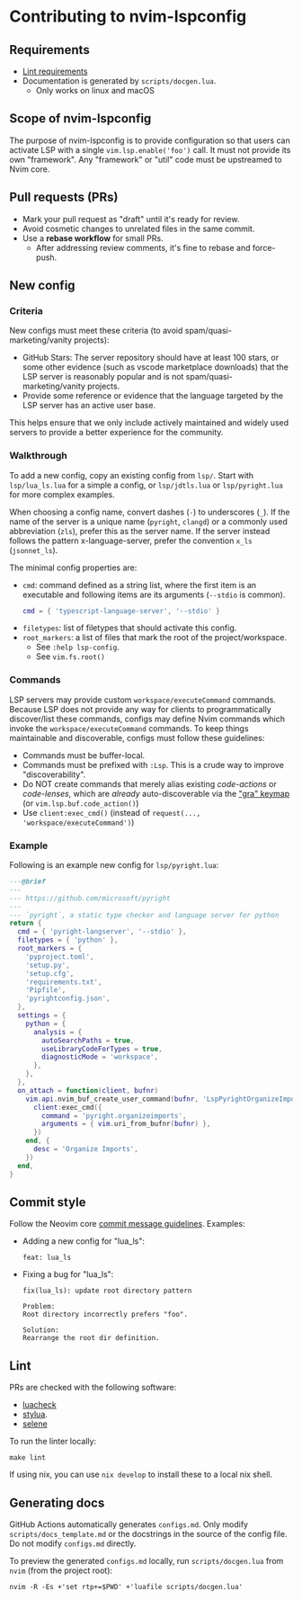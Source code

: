 # Contributing to nvim-lspconfig

## Requirements

- [Lint requirements](#lint)
- Documentation is generated by `scripts/docgen.lua`.
  - Only works on linux and macOS

## Scope of nvim-lspconfig

The purpose of nvim-lspconfig is to provide configuration so that users can activate LSP with a single `vim.lsp.enable('foo')` call.
It must not provide its own "framework". Any "framework" or "util" code must be upstreamed to Nvim core.

## Pull requests (PRs)

- Mark your pull request as "draft" until it's ready for review.
- Avoid cosmetic changes to unrelated files in the same commit.
- Use a **rebase workflow** for small PRs.
  - After addressing review comments, it's fine to rebase and force-push.

## New config

### Criteria

New configs must meet these criteria (to avoid spam/quasi-marketing/vanity projects):

- GitHub Stars: The server repository should have at least 100 stars, or some other evidence (such as vscode marketplace downloads) that the LSP server is reasonably popular and is not spam/quasi-marketing/vanity projects.
- Provide some reference or evidence that the language targeted by the LSP server has an active user base.

This helps ensure that we only include actively maintained and widely used servers to provide a better experience for
the community.

### Walkthrough

To add a new config, copy an existing config from `lsp/`. Start with `lsp/lua_ls.lua` for a simple a config, or `lsp/jdtls.lua` or `lsp/pyright.lua` for more complex examples.

When choosing a config name, convert dashes (`-`) to underscores (`_`). If the name of the server is a unique name (`pyright`, `clangd`) or a commonly used abbreviation (`zls`), prefer this as the server name. If the server instead follows the pattern x-language-server, prefer the convention `x_ls` (`jsonnet_ls`). 

The minimal config properties are:

* `cmd`: command defined as a string list, where the first item is an executable and following items are its arguments (`--stdio` is common).
  ```lua
  cmd = { 'typescript-language-server', '--stdio' }
  ```
* `filetypes`: list of filetypes that should activate this config.
* `root_markers`: a list of files that mark the root of the project/workspace.
    * See `:help lsp-config`.
    * See `vim.fs.root()`

### Commands

LSP servers may provide custom `workspace/executeCommand` commands. Because LSP does not provide any way for clients to programmatically discover/list these commands, configs may define Nvim commands which invoke the `workspace/executeCommand` commands. To keep things maintainable and discoverable, configs must follow these guidelines:

- Commands must be buffer-local.
- Commands must be prefixed with `:Lsp`. This is a crude way to improve "discoverability".
- Do NOT create commands that merely alias existing *code-actions* or *code-lenses*, which are *already* auto-discoverable via the ["gra" keymap](https://neovim.io/doc/user/lsp.html#gra) (or `vim.lsp.buf.code_action()`)
- Use `client:exec_cmd()` (instead of `request(..., 'workspace/executeCommand')`)

### Example

Following is an example new config for `lsp/pyright.lua`:

```lua
---@brief
---
--- https://github.com/microsoft/pyright
---
--- `pyright`, a static type checker and language server for python
return {
  cmd = { 'pyright-langserver', '--stdio' },
  filetypes = { 'python' },
  root_markers = {
    'pyproject.toml',
    'setup.py',
    'setup.cfg',
    'requirements.txt',
    'Pipfile',
    'pyrightconfig.json',
  },
  settings = {
    python = {
      analysis = {
        autoSearchPaths = true,
        useLibraryCodeForTypes = true,
        diagnosticMode = 'workspace',
      },
    },
  },
  on_attach = function(client, bufnr)
    vim.api.nvim_buf_create_user_command(bufnr, 'LspPyrightOrganizeImports', function()
      client:exec_cmd({
        command = 'pyright.organizeimports',
        arguments = { vim.uri_from_bufnr(bufnr) },
      })
    end, {
      desc = 'Organize Imports',
    })
  end,
}
```

## Commit style

Follow the Neovim core [commit message guidelines](https://github.com/neovim/neovim/blob/master/CONTRIBUTING.md#commit-messages). Examples:

* Adding a new config for "lua_ls":
  ```
  feat: lua_ls
  ```
* Fixing a bug for "lua_ls":
  ```
  fix(lua_ls): update root directory pattern

  Problem:
  Root directory incorrectly prefers "foo".

  Solution:
  Rearrange the root dir definition.
  ```

## Lint

PRs are checked with the following software:
- [luacheck](https://github.com/luarocks/luacheck#installation)
- [stylua](https://github.com/JohnnyMorganz/StyLua).
- [selene](https://github.com/Kampfkarren/selene)

To run the linter locally:

    make lint

If using nix, you can use `nix develop` to install these to a local nix shell.

## Generating docs

GitHub Actions automatically generates `configs.md`. Only modify
`scripts/docs_template.md` or the docstrings in the source of the config file.
Do not modify `configs.md` directly.

To preview the generated `configs.md` locally, run `scripts/docgen.lua` from
`nvim` (from the project root):

    nvim -R -Es +'set rtp+=$PWD' +'luafile scripts/docgen.lua'

